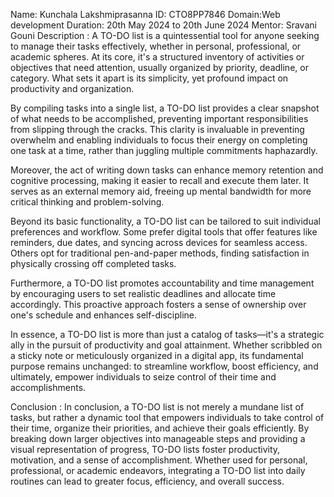 Name: Kunchala Lakshmiprasanna 
ID: CTO8PP7846 
Domain:Web development 
Duration: 20th May 2024 to 20th June 2024 
Mentor: Sravani Gouni 
Description : A TO-DO list is a quintessential tool for anyone seeking to manage their tasks effectively, whether in personal, professional, or academic spheres. At its core, it's a structured inventory of activities or objectives that need attention, usually organized by priority, deadline, or category. What sets it apart is its simplicity, yet profound impact on productivity and organization.

By compiling tasks into a single list, a TO-DO list provides a clear snapshot of what needs to be accomplished, preventing important responsibilities from slipping through the cracks. This clarity is invaluable in preventing overwhelm and enabling individuals to focus their energy on completing one task at a time, rather than juggling multiple commitments haphazardly.

Moreover, the act of writing down tasks can enhance memory retention and cognitive processing, making it easier to recall and execute them later. It serves as an external memory aid, freeing up mental bandwidth for more critical thinking and problem-solving.

Beyond its basic functionality, a TO-DO list can be tailored to suit individual preferences and workflow. Some prefer digital tools that offer features like reminders, due dates, and syncing across devices for seamless access. Others opt for traditional pen-and-paper methods, finding satisfaction in physically crossing off completed tasks.

Furthermore, a TO-DO list promotes accountability and time management by encouraging users to set realistic deadlines and allocate time accordingly. This proactive approach fosters a sense of ownership over one's schedule and enhances self-discipline.

In essence, a TO-DO list is more than just a catalog of tasks—it's a strategic ally in the pursuit of productivity and goal attainment. Whether scribbled on a sticky note or meticulously organized in a digital app, its fundamental purpose remains unchanged: to streamline workflow, boost efficiency, and ultimately, empower individuals to seize control of their time and accomplishments. 

Conclusion : In conclusion, a TO-DO list is not merely a mundane list of tasks, but rather a dynamic tool that empowers individuals to take control of their time, organize their priorities, and achieve their goals efficiently. By breaking down larger objectives into manageable steps and providing a visual representation of progress, TO-DO lists foster productivity, motivation, and a sense of accomplishment. Whether used for personal, professional, or academic endeavors, integrating a TO-DO list into daily routines can lead to greater focus, efficiency, and overall success.
